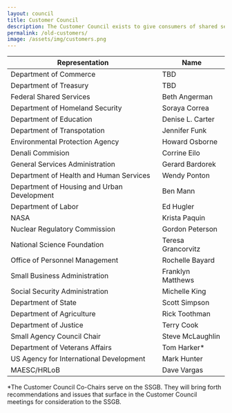 ```yaml
---
layout: council
title: Customer Council
description: The Customer Council exists to give consumers of shared services, both current and future, a voice to address current challenges and inform development of the shared services marketplace.<BR><BR>Council members represent the interests of their respective agencies across a number of management functions and are responsible for soliciting input and feedback from their colleagues as appropriate.   
permalink: /old-customers/
image: /assets/img/customers.png
---
```

| Representation     | Name           | 
| ------------- |-------------| 
| Department of Commerce    | TBD | 
| Department of Treasury      | TBD      | 
| Federal Shared Services | Beth Angerman      |  
| Department of Homeland Security | Soraya Correa      |  
| Department of Education | Denise L. Carter      |  
| Department of Transpotation | Jennifer Funk      |  
| Environmental Protection Agency | Howard Osborne     |  
| Denali Commision | Corrine Eilo        |  
| General Services Administration | Gerard Bardorek   |  
| Department of Health and Human Services | Wendy Ponton      |  
| Department of Housing and Urban Development | Ben Mann       |  
| Department of Labor | Ed Hugler      |  
| NASA | Krista Paquin       |  
| Nuclear Regulatory Commission | Gordon Peterson    |  
| National Science Foundation | Teresa Grancorvitz      |  
| Office of Personnel Management | Rochelle Bayard   |  
| Small Business Administration | Franklyn Matthews       |  
| Social Security Administration |  Michelle King     |  
| Department of State | Scott Simpson       |  
| Department of Agriculture | Rick Toothman      |  
| Department of Justice | Terry Cook      |  
| Small Agency Council Chair | Steve McLaughlin      |  
| Department of Veterans Affairs | Tom Harker*      |  
| US Agency for International Development | Mark Hunter    |  
| MAESC/HRLoB | Dave Vargas      |  

*The Customer Council Co-Chairs serve on the SSGB. They will bring forth recommendations and issues that surface in the Customer Council meetings for consideration to the SSGB.


